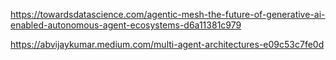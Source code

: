 https://towardsdatascience.com/agentic-mesh-the-future-of-generative-ai-enabled-autonomous-agent-ecosystems-d6a11381c979

https://abvijaykumar.medium.com/multi-agent-architectures-e09c53c7fe0d
